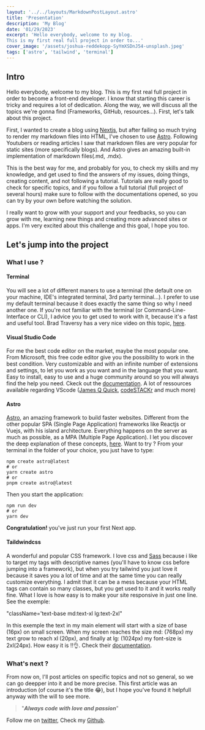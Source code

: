 ```yaml
---
layout: '../../layouts/MarkdownPostLayout.astro'
title: 'Presentation'
description: 'My Blog'
date: '01/29/2023'
excerpt: 'Hello everybody, welcome to my blog.
This is my first real full project in order to...'
cover_image: '/assets/joshua-reddekopp-SyYmXSDnJ54-unsplash.jpeg'
tags: ['astro', 'tailwind', 'terminal']
---
```


## Intro

Hello everybody, welcome to my blog.
This is my first real full project in order to become a front-end developer. I know that starting this career is tricky and requires a lot of dedication.
Along the way, we will discuss all the topics we're gonna find (Frameworks, GitHub, resources...). First, let's talk about this project.

First, I wanted to create a blog using [Nextjs](https://www.nextjs.org), but after failing so much trying to render my markdown files into HTML, I've chosen to use [Astro](https://www.astro.build).
Following Youtubers or reading articles I saw that markdown files are very popular for static sites (more specifically blogs). And Astro gives an amazing built-in implementation of markdown files(.md, .mdx).

This is the best way for me, and probably for you, to check my skills and my knowledge, and get used to find the answers of my issues, doing things, creating content, and not following a tutorial. Tutorials are really good to check for specific topics, and if you follow a full tutorial (full project of several hours) make sure to follow with the documentations opened, so you can try by your own before watching the solution.

I really want to grow with your support and your feedbacks, so you can grow with me, learning new things and creating more advanced sites or apps.
I'm very excited about this challenge and this goal, I hope you too.

## Let's jump into the project

### What I use ?

#### Terminal

You will see a lot of different maners to use a terminal (the default one on your machine, IDE's integrated terminal, 3rd party terminal...). I prefer to use my default terminal because it does exactly the same thing so why I need another one. If you're not familiar with the terminal (or Command-Line-Interface or CLI), I advice you to get used to work with it, because it's a fast and useful tool. Brad Traversy has a very nice video on this topic, [here](https://www.youtube.com/watch?v=uwAqEzhyjtw&t=2081s).

#### Visual Studio Code

For me the best code editor on the market, maybe the most popular one. From Microsoft, this free code editor give you the possibility to work in the best condition. Very customizable and with an infinite number of extensions and settings, to let you work as you want and in the language that you want. Easy to install, easy to use and a huge community around so you will always find the help you need. Ckeck out the [documentation](https://code.visualstudio.com). A lot of ressources available regarding VScode ([James Q Quick](https://www.jamesqquick.com), [codeSTACKr](https://www.codestackr.com) and much more)

#### Astro

[Astro](https://www.astro.build), an amazing framework to build faster websites. Different from the other popular SPA (Single Page Application) frameworks like Reactjs or Vuejs, with his island architecture. Everything happens on the server as much as possible, as a MPA (Multiple Page Application). I let you discover the deep explanation of these concepts, [here](https://docs.astro.build/en/concepts/mpa-vs-spa/). Want to try ? From your terminal in the folder of your choice, you just have to type:

```
npm create astro@latest
# or
yarn create astro
# or
pnpm create astro@latest
```

Then you start the application:

```
npm run dev
# or
yarn dev
```

**Congratulation!** you've just run your first Next app.

#### Taildwindcss

A wonderful and popular CSS framework. I love css and [Sass](https://www.sass-lang.com) because i like to target my tags with descriptive names (you'll have to know css before jumping into a framework), but when you try tailwind you just love it because it saves you a lot of time and at the same time you can really customize everything. I admit that it can be a mess because your HTML tags can contain so many classes, but you get used to it and it works really fine. What I love is how easy is to make your site responsive in just one line. See the exemple:

"className='text-base md:text-xl lg:text-2xl"

In this exemple the text in my main element will start with a size of base (16px) on small screen. When my screen reaches the size md: (768px) my text grow to reach xl (20px), and finally at lg: (1024px) my font-size is 2xl(24px). How easy it is !!👌. Check their [documentation](https://www.tailwindcss.com).

### What's next ?

From now on, I'll post articles on specific topics and not so general, so we can go deepper into it and be more precise.
This first article was an introduction (of course it's the title :joy:), but I hope you've found it helpfull anyway with the will to see more.

> "**_Always_ _code_ _with_ _love_ _and_ _passion_**"

Follow me on [twitter](https://www.twitter.com/design_fry), Check my [Github](https://www.github.com/Canfry).
